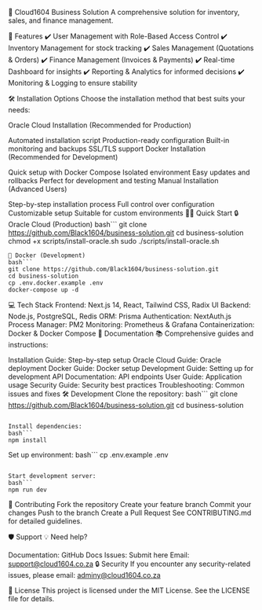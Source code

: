 🌟 Cloud1604 Business Solution
A comprehensive solution for inventory, sales, and finance management.

🚀 Features
✔️ User Management with Role-Based Access Control
✔️ Inventory Management for stock tracking
✔️ Sales Management (Quotations & Orders)
✔️ Finance Management (Invoices & Payments)
✔️ Real-time Dashboard for insights
✔️ Reporting & Analytics for informed decisions
✔️ Monitoring & Logging to ensure stability

🛠️ Installation Options
Choose the installation method that best suits your needs:

Oracle Cloud Installation (Recommended for Production)

Automated installation script
Production-ready configuration
Built-in monitoring and backups
SSL/TLS support
Docker Installation (Recommended for Development)

Quick setup with Docker Compose
Isolated environment
Easy updates and rollbacks
Perfect for development and testing
Manual Installation (Advanced Users)

Step-by-step installation process
Full control over configuration
Customizable setup
Suitable for custom environments
🏃‍♂️ Quick Start
🔒 Oracle Cloud (Production)
bash```
git clone https://github.com/Black1604/business-solution.git
cd business-solution
chmod +x scripts/install-oracle.sh
sudo ./scripts/install-oracle.sh
```
🐳 Docker (Development)
bash```
git clone https://github.com/Black1604/business-solution.git
cd business-solution
cp .env.docker.example .env
docker-compose up -d
```
💻 Tech Stack
Frontend: Next.js 14, React, Tailwind CSS, Radix UI
Backend: Node.js, PostgreSQL, Redis
ORM: Prisma
Authentication: NextAuth.js
Process Manager: PM2
Monitoring: Prometheus & Grafana
Containerization: Docker & Docker Compose
📖 Documentation
📚 Comprehensive guides and instructions:

Installation Guide: Step-by-step setup
Oracle Cloud Guide: Oracle deployment
Docker Guide: Docker setup
Development Guide: Setting up for development
API Documentation: API endpoints
User Guide: Application usage
Security Guide: Security best practices
Troubleshooting: Common issues and fixes
🛠️ Development
Clone the repository:
bash```
git clone https://github.com/Black1604/business-solution.git
cd business-solution
```

Install dependencies:
bash```
npm install
```

Set up environment:
bash```
cp .env.example .env
```

Start development server:
bash```
npm run dev
```

🤝 Contributing
Fork the repository
Create your feature branch
Commit your changes
Push to the branch
Create a Pull Request
See CONTRIBUTING.md for detailed guidelines.

🛡️ Support
💡 Need help?

Documentation: GitHub Docs
Issues: Submit here
Email: support@cloud1604.co.za
🔒 Security
If you encounter any security-related issues, please email: adminy@cloud1604.co.za

📜 License
This project is licensed under the MIT License. See the LICENSE file for details.

